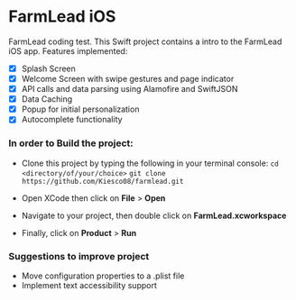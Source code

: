 # FarmLead iOS
FarmLead coding test. This Swift project contains a intro to the FarmLead iOS app. Features implemented:
- [x] Splash Screen
- [x] Welcome Screen with swipe gestures and page indicator
- [x] API calls and data parsing using Alamofire and SwiftJSON
- [x] Data Caching
- [x] Popup for initial personalization
- [x] Autocomplete functionality

### In order to Build the project:
- Clone this project by typing the following in your terminal console:
`cd <directory/of/your/choice>`
`git clone https://github.com/Kiesco08/farmlead.git`

- Open XCode then click on **File** > **Open**

- Navigate to your project, then double click on **FarmLead.xcworkspace**

- Finally, click on **Product** > **Run**

### Suggestions to improve project
- Move configuration properties to a .plist file
- Implement text accessibility support
